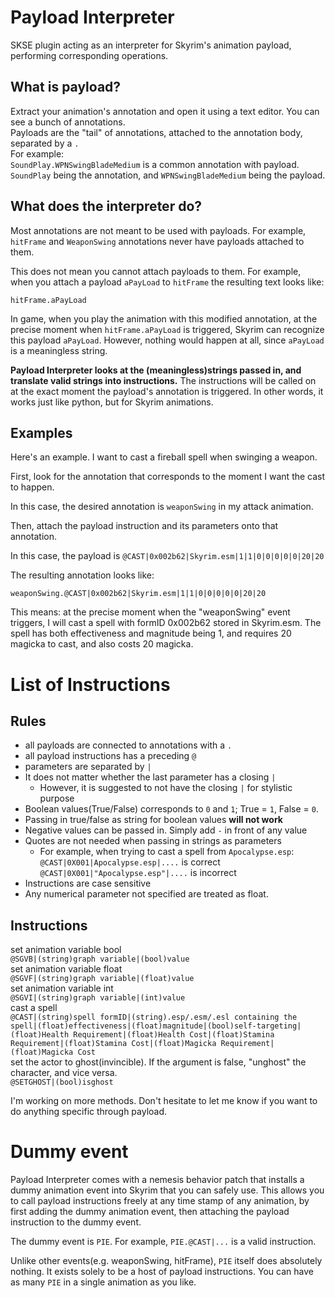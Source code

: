 # Payload Interpreter
SKSE plugin acting as an interpreter for Skyrim's animation payload, performing corresponding operations.

## What is payload?
Extract your animation's annotation and open it using a text editor. You can see a bunch of annotations.<br/>
Payloads are the "tail" of annotations, attached to the annotation body, separated by a `.`<br/>
For example: <br/>
`SoundPlay.WPNSwingBladeMedium` is a common annotation with payload. <br/>
`SoundPlay` being the annotation, and `WPNSwingBladeMedium` being the payload. <br/>

## What does the interpreter do?
Most annotations are not meant to be used with payloads. For example, `hitFrame` and `WeaponSwing` annotations never have payloads attached to them. <br/>

This does not mean you cannot attach payloads to them. For example, when you attach a payload `aPayLoad` to `hitFrame` the resulting text looks like: <br/>

`hitFrame.aPayLoad`

In game, when you play the animation with this modified annotation, at the precise moment when `hitFrame.aPayLoad` is triggered, Skyrim can recognize this payload `aPayLoad`. However, nothing would happen at all, since `aPayLoad` is a meaningless string. 

**Payload Interpreter looks at the (meaningless)strings passed in, and translate valid strings into instructions.** The instructions will be called on at the exact moment the payload's annotation is triggered. In other words, it works just like python, but for Skyrim animations. <br/>

## Examples
Here's an example. I want to cast a fireball spell when swinging a weapon. <br/>

First, look for the annotation that corresponds to the moment I want the cast to happen. <br/>

In this case, the desired annotation is `weaponSwing` in my attack animation. <br/>

Then, attach the payload instruction and its parameters onto that annotation. <br/>

In this case, the payload is `@CAST|0x002b62|Skyrim.esm|1|1|0|0|0|0|0|20|20` <br/>

The resulting annotation looks like: <br/>

`weaponSwing.@CAST|0x002b62|Skyrim.esm|1|1|0|0|0|0|0|20|20` <br/>

This means: at the precise moment when the "weaponSwing" event triggers, I will cast a spell with formID 0x002b62 stored in Skyrim.esm. The spell has both effectiveness and magnitude being 1, and requires 20 magicka to cast, and also costs 20 magicka.

# List of Instructions
## Rules
- all payloads are connected to annotations with a `.`
- all payload instructions has a preceding `@`
- parameters are separated by `|`
- It does not matter whether the last parameter has a closing `|`
  - However, it is suggested to not have the closing `|` for stylistic purpose
- Boolean values(True/False) corresponds to `0` and `1`; True = `1`, False = `0`. 
- Passing in true/false as string for boolean values **will not work**
- Negative values can be passed in. Simply add `-` in front of any value
- Quotes are not needed when passing in strings as parameters
  - For example, when trying to cast a spell from `Apocalypse.esp`: <br/>
   `@CAST|0X001|Apocalypse.esp|....` is correct <br/>
   `@CAST|0X001|"Apocalypse.esp"|....` is incorrect <br/>
- Instructions are case sensitive
- Any numerical parameter not specified are treated as float.
## Instructions
set animation variable bool<br/>
`@SGVB|(string)graph variable|(bool)value`<br/>
set animation variable float<br/>
`@SGVF|(string)graph variable|(float)value`<br/>
set animation variable int<br/>
`@SGVI|(string)graph variable|(int)value `<br/>
cast a spell<br/>
`@CAST|(string)spell formID|(string).esp/.esm/.esl containing the spell|(float)effectiveness|(float)magnitude|(bool)self-targeting|(float)Health Requirement|(float)Health Cost|(float)Stamina Requirement|(float)Stamina Cost|(float)Magicka Requirement|(float)Magicka Cost`<br/>
set the actor to ghost(invincible). If the argument is false, "unghost" the character, and vice versa. <br/>
`@SETGHOST|(bool)isghost`<br/>

I'm working on more methods. Don't hesitate to let me know if you want to do anything specific through payload.

# Dummy event
Payload Interpreter comes with a nemesis behavior patch that installs a dummy animation event into Skyrim that you can safely use. This allows you to call payload instructions freely at any time stamp of any animation, by first adding the dummy animation event, then attaching the payload instruction to the dummy event.

The dummy event is `PIE`. For example, `PIE.@CAST|...` is a valid instruction.

Unlike other events(e.g. weaponSwing, hitFrame), `PIE` itself does absolutely nothing. It exists solely to be a host of payload instructions. You can have as many `PIE` in a single animation as you like.
